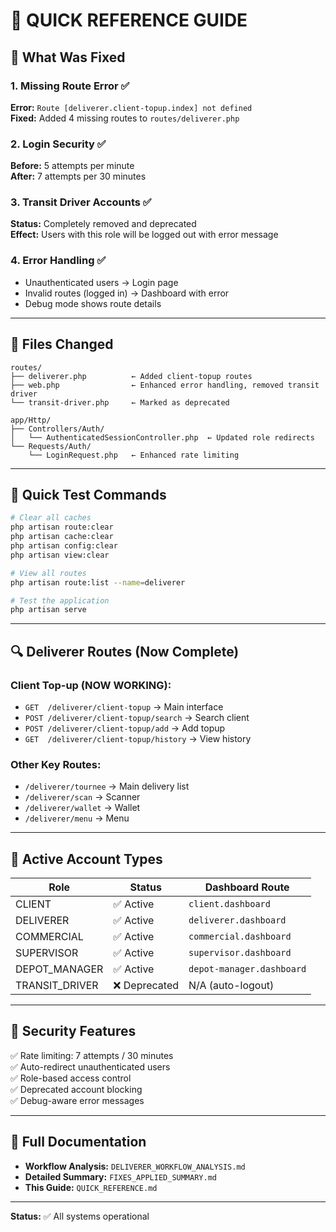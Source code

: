 # 🚀 QUICK REFERENCE GUIDE

## 🔧 What Was Fixed

### 1. **Missing Route Error** ✅
**Error:** `Route [deliverer.client-topup.index] not defined`  
**Fixed:** Added 4 missing routes to `routes/deliverer.php`

### 2. **Login Security** ✅
**Before:** 5 attempts per minute  
**After:** 7 attempts per 30 minutes

### 3. **Transit Driver Accounts** ✅
**Status:** Completely removed and deprecated  
**Effect:** Users with this role will be logged out with error message

### 4. **Error Handling** ✅
- Unauthenticated users → Login page
- Invalid routes (logged in) → Dashboard with error
- Debug mode shows route details

---

## 📂 Files Changed

```
routes/
├── deliverer.php          ← Added client-topup routes
├── web.php                ← Enhanced error handling, removed transit driver
└── transit-driver.php     ← Marked as deprecated

app/Http/
├── Controllers/Auth/
│   └── AuthenticatedSessionController.php  ← Updated role redirects
└── Requests/Auth/
    └── LoginRequest.php   ← Enhanced rate limiting
```

---

## 🧪 Quick Test Commands

```bash
# Clear all caches
php artisan route:clear
php artisan cache:clear
php artisan config:clear
php artisan view:clear

# View all routes
php artisan route:list --name=deliverer

# Test the application
php artisan serve
```

---

## 🔍 Deliverer Routes (Now Complete)

### Client Top-up (NOW WORKING):
- `GET  /deliverer/client-topup` → Main interface
- `POST /deliverer/client-topup/search` → Search client
- `POST /deliverer/client-topup/add` → Add topup
- `GET  /deliverer/client-topup/history` → View history

### Other Key Routes:
- `/deliverer/tournee` → Main delivery list
- `/deliverer/scan` → Scanner
- `/deliverer/wallet` → Wallet
- `/deliverer/menu` → Menu

---

## 🎯 Active Account Types

| Role | Status | Dashboard Route |
|------|--------|----------------|
| CLIENT | ✅ Active | `client.dashboard` |
| DELIVERER | ✅ Active | `deliverer.dashboard` |
| COMMERCIAL | ✅ Active | `commercial.dashboard` |
| SUPERVISOR | ✅ Active | `supervisor.dashboard` |
| DEPOT_MANAGER | ✅ Active | `depot-manager.dashboard` |
| TRANSIT_DRIVER | ❌ Deprecated | N/A (auto-logout) |

---

## 🔐 Security Features

✅ Rate limiting: 7 attempts / 30 minutes  
✅ Auto-redirect unauthenticated users  
✅ Role-based access control  
✅ Deprecated account blocking  
✅ Debug-aware error messages  

---

## 📖 Full Documentation

- **Workflow Analysis:** `DELIVERER_WORKFLOW_ANALYSIS.md`
- **Detailed Summary:** `FIXES_APPLIED_SUMMARY.md`
- **This Guide:** `QUICK_REFERENCE.md`

---

**Status:** ✅ All systems operational
